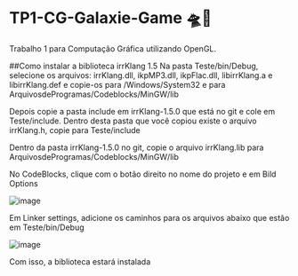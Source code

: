 # TP1-CG-Galaxie-Game 🛸🔫
Trabalho 1 para Computação Gráfica utilizando OpenGL.


##Como instalar a biblioteca irrKlang 1.5
Na pasta Teste/bin/Debug, selecione os arquivos:
irrKlang.dll, ikpMP3.dll, ikpFlac.dll, libirrKlang.a e libirrKlang.def
e copie-os para /Windows/System32 e para ArquivosdeProgramas/Codeblocks/MinGW/lib

Depois copie a pasta include em irrKlang-1.5.0 que está no git e cole em Teste/include.
Dentro desta pasta que você copiou existe o arquivo irrKlang.h, copie para Teste/include

Dentro da pasta irrKlang-1.5.0 no git, copie o arquivo irrKlang.lib para ArquivosdeProgramas/Codeblocks/MinGW/lib

No CodeBlocks, clique com o botão direito no nome do projeto e em Bild Options

![image](https://user-images.githubusercontent.com/93343614/169708904-2c6c1f58-b7ae-4a84-bef9-14fa625ea806.png)

Em Linker settings, adicione os caminhos para os arquivos abaixo que estão em Teste/bin/Debug

![image](https://user-images.githubusercontent.com/93343614/169708954-fe9f9142-3bed-43a1-9abe-8195a7270fc8.png)

Com isso, a biblioteca estará instalada
